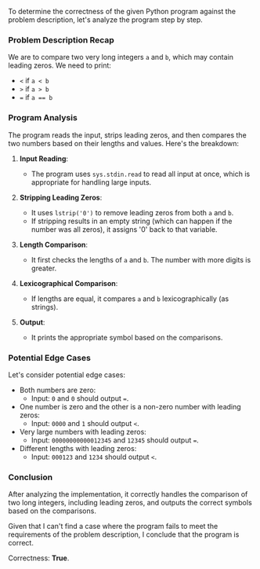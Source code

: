 To determine the correctness of the given Python program against the problem description, let's analyze the program step by step.

### Problem Description Recap
We are to compare two very long integers `a` and `b`, which may contain leading zeros. We need to print:
- `<` if `a < b`
- `>` if `a > b`
- `=` if `a == b`

### Program Analysis
The program reads the input, strips leading zeros, and then compares the two numbers based on their lengths and values. Here's the breakdown:

1. **Input Reading**: 
   - The program uses `sys.stdin.read` to read all input at once, which is appropriate for handling large inputs.

2. **Stripping Leading Zeros**: 
   - It uses `lstrip('0')` to remove leading zeros from both `a` and `b`. 
   - If stripping results in an empty string (which can happen if the number was all zeros), it assigns '0' back to that variable.

3. **Length Comparison**:
   - It first checks the lengths of `a` and `b`. The number with more digits is greater.

4. **Lexicographical Comparison**:
   - If lengths are equal, it compares `a` and `b` lexicographically (as strings).

5. **Output**:
   - It prints the appropriate symbol based on the comparisons.

### Potential Edge Cases
Let's consider potential edge cases:
- Both numbers are zero: 
  - Input: `0` and `0` should output `=`.
- One number is zero and the other is a non-zero number with leading zeros:
  - Input: `0000` and `1` should output `<`.
- Very large numbers with leading zeros:
  - Input: `00000000000012345` and `12345` should output `=`.
- Different lengths with leading zeros:
  - Input: `000123` and `1234` should output `<`.

### Conclusion
After analyzing the implementation, it correctly handles the comparison of two long integers, including leading zeros, and outputs the correct symbols based on the comparisons.

Given that I can't find a case where the program fails to meet the requirements of the problem description, I conclude that the program is correct.

Correctness: **True**.